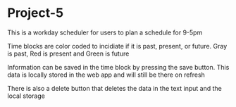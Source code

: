 # Project-5

This is a workday scheduler for users to plan a schedule for 9-5pm

Time blocks are color coded to incidiate if it is past, present, or future. Gray is past, Red is present and Green is future

Information can be saved in the time block by pressing the save button. This data is locally stored in the web app and will still be there on refresh

There is also a delete button that deletes the data in the text input and the local storage



